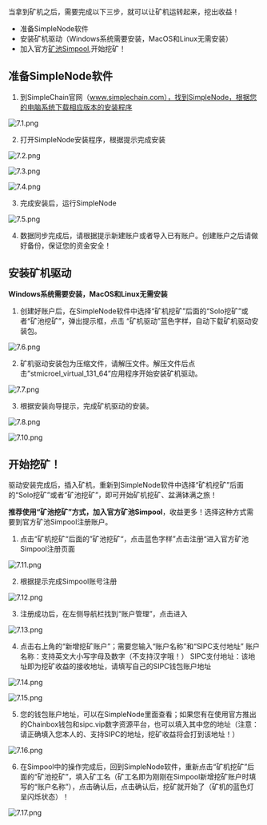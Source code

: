 当拿到矿机之后，需要完成以下三步，就可以让矿机运转起来，挖出收益！

- 准备SimpleNode软件
- 安装矿机驱动（Windows系统需要安装，MacOS和Linux无需安装）
- 加入官方[矿池Simpool](https://simpool.sipc.vip),开始挖矿！

## 准备SimpleNode软件

1. 到SimpleChain官网（www.simplechain.com），找到SimpleNode，根据您的电脑系统下载相应版本的安装程序

![7.1.png](https://i.loli.net/2020/05/07/4QetymuJ3oNRGrc.png)

2. 打开SimpleNode安装程序，根据提示完成安装

![7.2.png](https://i.loli.net/2020/05/07/8nXRDTQSgcz1Gdu.png)

![7.3.png](https://i.loli.net/2020/05/07/n7UPtIvEyApi6wr.png)

![7.4.png](https://i.loli.net/2020/05/07/bxOR8uNdm6CKtMX.png)

3. 完成安装后，运行SimpleNode

![7.5.png](https://i.loli.net/2020/05/07/7I9ZVBuvWe3H8bY.png)

4. 数据同步完成后，请根据提示新建账户或者导入已有账户。创建账户之后请做好备份，保证您的资金安全！

## 安装矿机驱动

**Windows系统需要安装，MacOS和Linux无需安装**

1. 创建好账户后，在SimpleNode软件中选择“矿机挖矿”后面的“Solo挖矿”或者“矿池挖矿”，弹出提示框，点击 “矿机驱动”蓝色字样，自动下载矿机驱动安装包。

![7.6.png](https://i.loli.net/2020/05/07/Qa5DJy8O4WbTMZK.png)

2. 矿机驱动安装包为压缩文件，请解压文件。解压文件后点击”stmicroel_virtual_131_64”应用程序开始安装矿机驱动。

![7.7.png](https://i.loli.net/2020/05/07/UPF3A7tSoXduq5c.png)

3. 根据安装向导提示，完成矿机驱动的安装。

![7.8.png](https://i.loli.net/2020/05/07/dHWlUOakVusIS1A.png)

![7.10.png](https://i.loli.net/2020/05/07/YaqL4f56FoKiZrX.png)

## 开始挖矿！

驱动安装完成后，插入矿机，重新到SimpleNode软件中选择“矿机挖矿”后面的“Solo挖矿”或者“矿池挖矿”，即可开始矿机挖矿、盆满钵满之旅！

**推荐使用“矿池挖矿”方式，加入官方矿池Simpool**，收益更多！选择这种方式需要到官方矿池Simpool注册账户。

1. 点击“矿机挖矿“后面的”矿池挖矿“，点击蓝色字样”点击注册“进入官方矿池Simpool注册页面

![7.11.png](https://i.loli.net/2020/05/07/w4VoHmzpABlsvJ3.png)

2. 根据提示完成Simpool账号注册

![7.12.png](https://i.loli.net/2020/05/07/EqcdHWhTF3xVwtL.png)

3. 注册成功后，在左侧导航栏找到“账户管理”，点击进入

![7.13.png](https://i.loli.net/2020/05/07/b96GIHtQYgOcahC.png)

4. 点击右上角的“新增挖矿账户”；需要您输入“账户名称”和“SIPC支付地址”
  账户名称：支持英文大小写字母及数字（不支持汉字哦！）
  SIPC支付地址：该地址即为挖矿收益的接收地址，请填写自己的SIPC钱包账户地址

  ![7.14.png](https://i.loli.net/2020/05/07/AcFJUp942Tm8dkN.png)

  ![7.15.png](https://i.loli.net/2020/05/07/UbqBMPHOugZc6L8.png)

5. 您的钱包账户地址，可以在SimpleNode里面查看；如果您有在使用官方推出的Chainbox钱包和sipc.vip数字资源平台，也可以填入其中您的地址（注意：请正确填入您本人的、支持SIPC的地址，挖矿收益将会打到该地址！）

![7.16.png](https://i.loli.net/2020/05/07/ki9Plv5fuCtZGSo.png)

6. 在Simpool中的操作完成后，回到SimpleNode软件，重新点击“矿机挖矿”后面的“矿池挖矿”，填入矿工名（矿工名即为刚刚在Simpool新增挖矿账户时填写的“账户名称”），点击确认后，点击确认后，挖矿就开始了（矿机的蓝色灯呈闪烁状态）！

![7.17.png](https://i.loli.net/2020/05/07/Zqn1dl5PWVhrcRo.png)
